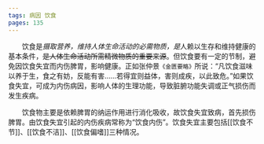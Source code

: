 ```yaml
---
tags: 病因 饮食
pages: 135
---
```

&emsp;&emsp;饮食是<dfn>摄取营养，维持人体生命活动的必需物质，是</dfn>人赖以生存和维持健康的基本条件，~~是人体生命活动所需精微物质的重要来源~~。但饮食要有一定的节制，避免因饮食失宜而内伤脾胃，影响健康。正如张仲景`《金匮要略》`所说：“凡饮食滋味以养于生，食之有妨，反能有害……若得宜则益体，害则成疾，以此致危。”如果饮食失宜，可成为内伤病因，影响人体的生理功能，导致脏腑功能失调或正气损伤而发生疾病。

&emsp;&emsp;饮食物主要是依赖脾胃的纳运作用进行消化吸收，故饮食失宜致病，首先损伤脾胃。由饮食失宜引起的内伤疾病常称为“饮食内伤”。饮食失宜主要包括[[饮食不节]]、[[饮食不洁]]、[[饮食偏嗜]]三种情况。